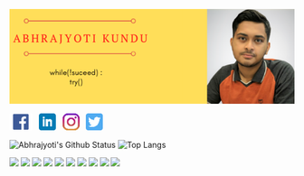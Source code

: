 ![Header](https://github.com/Abhrajyoti00/Abhrajyoti00/blob/master/Abhrajyoti_banner.png "Abhrajyoti")

<p>
<a href="https://www.facebook.com/abhrajyoti.kundu.1023"><img height="30" src="https://github.com/Abhrajyoti00/Abhrajyoti00/blob/master/FB%20logo.png"></a>&nbsp;&nbsp;
<a href="https://www.linkedin.com/in/abhrajyoti-kundu-b68112193/"><img height="30" src="https://github.com/Abhrajyoti00/Abhrajyoti00/blob/master/linkedin.png"></a>&nbsp;&nbsp;
<a href="https://www.instagram.com/abhrajyoti00/"><img height="30" src="https://github.com/Abhrajyoti00/Abhrajyoti00/blob/master/Insta%20logo.png"></a>&nbsp;&nbsp;
<a href="https://twitter.com/Abhrajyoti00"><img height="30" src="https://github.com/Abhrajyoti00/Abhrajyoti00/blob/master/twitter.png"></a>
</p>

![Abhrajyoti's Github Status](https://github-readme-stats.vercel.app/api?username=Abhrajyoti00&show_icons=true&count_private=true&theme=radical)
![Top Langs](https://github-readme-stats.vercel.app/api/top-langs/?username=Abhrajyoti00&layout=compact)

![](https://img.shields.io/badge/OS-Linux-informational?style=flat&logo=data:linux.svg;base64,<BASE64_DATA>)
![](https://img.shields.io/badge/OS-Windows-informational?style=flat&logo=data:linux.svg;base64,<BASE64_DATA>)
![](https://img.shields.io/badge/Editor-VSCode-informational?style=flat&logo=data:linux.svg;base64,<BASE64_DATA>)
![](https://img.shields.io/badge/Code-Python-informational?style=flat&logo=data:linux.svg;base64,<BASE64_DATA>)
![](https://img.shields.io/badge/Code-C++-informational?style=flat&logo=data:linux.svg;base64,<BASE64_DATA>)
![](https://img.shields.io/badge/Tools-Numpy-informational?style=flat&logo=data:linux.svg;base64,<BASE64_DATA>)
![](https://img.shields.io/badge/Tools-Pandas-informational?style=flat&logo=data:linux.svg;base64,<BASE64_DATA>)
![](https://img.shields.io/badge/Tools-Matplotlib-informational?style=flat&logo=data:linux.svg;base64,<BASE64_DATA>)
![](https://img.shields.io/badge/Tools-Seaborn-informational?style=flat&logo=data:linux.svg;base64,<BASE64_DATA>)
![](https://img.shields.io/badge/Tools-ScikitLearn-informational?style=flat&logo=data:linux.svg;base64,<BASE64_DATA>)
